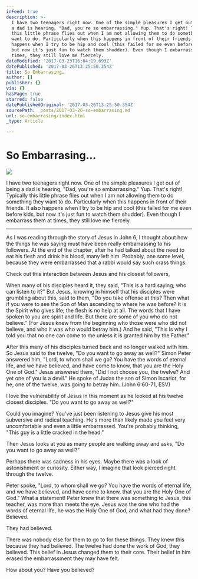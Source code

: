 ```yaml
---
inFeed: true
description: >-
  I have two teenagers right now. One of the simple pleasures I get out of being
  a dad is hearing, "Dad, you're so embarrassing." Yup. That's right! Typically
  this little phrase flies out when I am not allowing them to do something they
  want to do. Particularly when this happens in front of their friends. It also
  happens when I try to be hip and cool (this failed for me even before kids,
  but now it's just fun to watch them shudder). Even though I embarrass them at
  times, they still love me fiercely.
dateModified: '2017-03-23T16:04:19.693Z'
datePublished: '2017-03-26T13:25:50.354Z'
title: So Embarrasing…
author: []
publisher: {}
via: {}
hasPage: true
starred: false
datePublishedOriginal: '2017-03-26T13:25:50.354Z'
sourcePath: _posts/2017-03-26-so-embarrasing.md
url: so-embarrasing/index.html
_type: Article

---
```

# So Embarrasing...
![](https://the-grid-user-content.s3-us-west-2.amazonaws.com/9c6104e0-64db-47af-a8a5-501b2e112c28.jpg)

I have two teenagers right now. One of the simple pleasures I get out of being a dad is hearing, "Dad, you're so embarrassing." Yup. That's right! Typically this little phrase flies out when I am not allowing them to do something they want to do. Particularly when this happens in front of their friends. It also happens when I try to be hip and cool (this failed for me even before kids, but now it's just fun to watch them shudder). Even though I embarrass them at times, they still love me fiercely.

---

As I was reading through the story of Jesus in John 6, I thought about how the things he was saying must have been really embarrassing to his followers. At the end of the chapter, after he had talked about the need to eat his flesh and drink his blood, many left him. Probably, one some level, because they were embarrassed that a rabbi would say such crass things.

Check out this interaction between Jesus and his closest followers,

When many of his disciples heard it, they said, "This is a hard saying; who can listen to it?" But Jesus, knowing in himself that his disciples were grumbling about this, said to them, "Do you take offense at this? Then what if you were to see the Son of Man ascending to where he was before? It is the Spirit who gives life; the flesh is no help at all. The words that I have spoken to you are spirit and life. But there are some of you who do not believe." (For Jesus knew from the beginning who those were who did not believe, and who it was who would betray him.) And he said, "This is why I told you that no one can come to me unless it is granted him by the Father."

After this many of his disciples turned back and no longer walked with him. So Jesus said to the twelve, "Do you want to go away as well?" Simon Peter answered him, "Lord, to whom shall we go? You have the words of eternal life, and we have believed, and have come to know, that you are the Holy One of God." Jesus answered them, "Did I not choose you, the twelve? And yet one of you is a devil." He spoke of Judas the son of Simon Iscariot, for he, one of the twelve, was going to betray him. (John 6:60-71, ESV)

I love the vulnerability of Jesus in this moment as he looked at his twelve closest disciples. "Do you want to go away as well?"

Could you imagine? You've just been listening to Jesus give his most subversive and radical teaching. He's more than likely made you feel very uncomfortable and even a little embarrassed. You're probably thinking, "This guy is a little cracked in the head."

Then Jesus looks at you as many people are walking away and asks, "Do you want to go away as well?"

Perhaps there was sadness in his eyes. Maybe there was a look of astonishment or curiosity. Either way, I imagine that look pierced right through the twelve.

Peter spoke, "Lord, to whom shall we go? You have the words of eternal life, and we have believed, and have come to know, that you are the Holy One of God." What a statement! Peter knew that there was something to Jesus, this teacher, was more than meets the eye. Jesus was the one who had the words of eternal life, he was the Holy One of God, and what had they done? Believed.

They had believed.

There was nobody else for them to go to for these things. They knew this because they had believed. The twelve had done the work of God, they believed. This belief in Jesus changed them to their core. Their belief in him erased the embarrassment they may have felt. 

How about you? Have you believed?